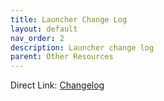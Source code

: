 ```yaml
---
title: Launcher Change Log
layout: default
nav_order: 2
description: Launcher change log
parent: Other Resources
---
```


Direct Link:  [Changelog](https://github.com/Wildlander-mod/Launcher/blob/main/CHANGELOG.md)

<div> 

<!-- Lightweight client-side loader that feature-detects and load polyfills only when necessary -->
<script src="https://cdn.jsdelivr.net/npm/@webcomponents/webcomponentsjs@2/webcomponents-loader.min.js"></script>

<!-- Load the element definition -->
<script type="module" src="https://cdn.jsdelivr.net/gh/zerodevx/zero-md@1/src/zero-md.min.js"></script>

<!-- Simply set the `src` attribute to your MD file and win -->
<zero-md src="https://raw.githubusercontent.com/Wildlander-mod/Launcher/main/CHANGELOG.md">
  <template>
    <!-- Define your own styles inside a `<style>` tag -->
    <style>
      h1,
	  h2,
	  h3,
      h4,
	  h5,
	  h6, {
		  margin-top: 0;
		  margin-bottom: 1em;
		  font-weight: 500;
		  color: #f5f6fa;
      }
	  
	  body {
		  font-family: system-ui, -apple-system, blinkmacsystemfont, "Segoe UI";
		  font-size: inherit;
		  line-height: 1.4;
		  color: #e6e1e8;
		  overflow-wrap: break-word;
      }
	  li {
		  margin: 0.25em 0;
	  }
	  a {
		  color: #CBC3E3;
		  text-decoration: none;
		}

    </style>
  </template>
</zero-md>

</div>

----




